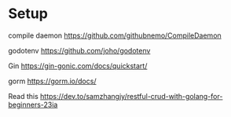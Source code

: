 

# Setup
compile daemon
https://github.com/githubnemo/CompileDaemon

godotenv
https://github.com/joho/godotenv

Gin
https://gin-gonic.com/docs/quickstart/

gorm
https://gorm.io/docs/


Read this
https://dev.to/samzhangjy/restful-crud-with-golang-for-beginners-23ia
